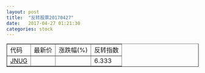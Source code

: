 ```yaml
---
layout: post
title:  "反转股票20170427"
date:   2017-04-27 01:21:30
categories: stock
---
```


<script type="text/javascript">
var stockList = []
stockList.push('gb_jnug');
</script>

<table border="1">
 <tr>
 <td>代码</td>
  <td>最新价</td>
  <td>涨跌幅(%)</td>
 <td>反转指数</td>
</tr>
  <tr id="jnug"><td><a href="http://stock.finance.sina.com.cn/usstock/quotes/JNUG.html" target="_blank">JNUG</a></td><td></td><td></td><td>6.333</td></tr>
</table>

